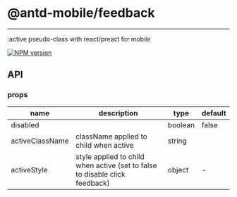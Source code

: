 # @antd-mobile/feedback

---

:active pseudo-class with react/preact for mobile

[![NPM version][npm-image]][npm-url]

[npm-image]: http://img.shields.io/npm/v/@antd-mobile/feedback.svg?style=flat-square
[npm-url]: http://npmjs.org/package/@antd-mobile/feedback
[download-image]: https://img.shields.io/npm/dm/@antd-mobile/feedback.svg?style=flat-square
[download-url]: https://npmjs.org/package/@antd-mobile/feedback

## API

### props

| name            | description                                                                 | type    | default |
| --------------- | --------------------------------------------------------------------------- | ------- | ------- |
| disabled        |                                                                             | boolean | false   |
| activeClassName | className applied to child when active                                      | string  |         |
| activeStyle     | style applied to child when active (set to false to disable click feedback) | object  | -       |
